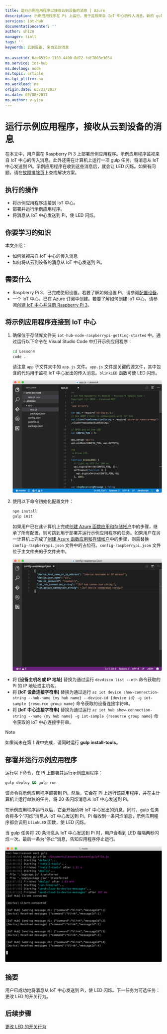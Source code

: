 ```yaml
---
title: 运行示例应用程序以接收云到设备的消息 | Azure
description: 示例应用程序在 Pi 上运行，用于监视来自 IoT 中心的传入消息。新的 gulp 任务会将消息从 IoT 中心发送到 Pi，使 LED 闪烁。
services: iot-hub
documentationcenter: ''
author: shizn
manager: timlt
tags: ''
keywords: 云到设备, 来自云的消息

ms.assetid: 6ae6539e-1163-4490-8d72-fdf7803e3054
ms.service: iot-hub
ms.devlang: node
ms.topic: article
ms.tgt_pltfrm: na
ms.workload: na
origin.date: 03/21/2017
ms.date: 05/08/2017
ms.author: v-yiso
---
```


# 运行示例应用程序，接收从云到设备的消息
在本文中，用户需在 Raspberry Pi 3 上部署示例应用程序。示例应用程序监视来自 IoT 中心的传入消息。此外还需在计算机上运行一项 gulp 任务，将消息从 IoT 中心发送到 Pi。示例应用程序在收到这些消息后，就会让 LED 闪烁。如果有问题，请在[故障排除页](./iot-hub-raspberry-pi-kit-node-troubleshooting.md)上查找解决方案。

## 执行的操作
* 将示例应用程序连接到 IoT 中心。
* 部署并运行示例应用程序。
* 将消息从 IoT 中心发送到 Pi，使 LED 闪烁。

## 你要学习的知识
本文介绍：
* 如何监视来自 IoT 中心的传入消息
* 如何将从云到设备的消息从 IoT 中心发送到 Pi。

## 需要什么
* Raspberry Pi 3，已完成使用设置。若要了解如何设置 Pi，请参阅[配置设备](./iot-hub-raspberry-pi-kit-node-lesson1-configure-your-device.md)。
* 一个 IoT 中心，已在 Azure 订阅中创建。若要了解如何创建 IoT 中心，请参阅[创建 IoT 中心并注册 Raspberry Pi 3](./iot-hub-raspberry-pi-kit-node-lesson2-prepare-azure-iot-hub.md)。

## 将示例应用程序连接到 IoT 中心
1. 确保位于存储库文件夹 `iot-hub-node-raspberrypi-getting-started` 中。通过运行以下命令在 Visual Studio Code 中打开示例应用程序：

    ```bash
    cd Lesson4
    code .
    ```

    请注意 `app` 子文件夹中的 `app.js` 文件。`app.js` 文件是关键的源文件，其中包含的代码用于监视 IoT 中心发出的传入消息。`blinkLED` 函数可使 LED 闪烁。

    ![示例应用程序中的存储库结构](./media/iot-hub-raspberry-pi-lessons/lesson4/repo_structure.png)  

2. 使用以下命令初始化配置文件：

    ```bash
    npm install
    gulp init
    ```

    如果用户已在此计算机上完成[创建 Azure 函数应用和存储帐户](./iot-hub-raspberry-pi-kit-node-lesson3-deploy-resource-manager-template.md)中的步骤，继承了所有配置，则可跳到用于部署并运行示例应用程序的任务。如果用户在另一计算机上完成了[创建 Azure 函数应用和存储帐户](./iot-hub-raspberry-pi-kit-node-lesson3-deploy-resource-manager-template.md)中的步骤，则需替换 `config-raspberrypi.json` 文件中的占位符。`config-raspberrypi.json` 文件位于主文件夹的子文件夹中。

    ![config-raspberrypi.json 文件的内容](./media/iot-hub-raspberry-pi-lessons/lesson4/config_raspberrypi.png)  

* 将 **\[设备主机名或 IP 地址\]** 替换为通过运行 `devdisco list --eth` 命令获取的 Pi 的 IP 地址或主机名。
* 将 **\[IoT 设备连接字符串\]** 替换为通过运行 `az iot device show-connection-string --hub-name {my hub name} --device-id {device id} -g iot-sample {resource group name}` 命令获取的设备连接字符串。
* 将 **\[IoT 中心连接字符串\]** 替换为通过运行 `az iot hub show-connection-string --name {my hub name} -g iot-sample {resource group name}` 命令获取的 IoT 中心连接字符串。

> [!NOTE]
如果尚未在第 1 课中完成，请同时运行 **gulp install-tools**。

## 部署并运行示例应用程序
运行以下命令，在 Pi 上部署并运行示例应用程序：

```bash
gulp deploy && gulp run
```

该命令将示例应用程序部署到 Pi。然后，它会在 Pi 上运行该应用程序，并在主计算机上运行单独的任务，将 20 条闪烁消息从 IoT 中心发送到 Pi。

在示例应用程序运行以后，它会开始侦听 IoT 中心发出的消息。同时，gulp 任务会将多个“闪烁”消息从 IoT 中心发送到 Pi。Pi 每收到一条闪烁消息，示例应用程序都会调用 `blinkLED` 函数，使 LED 闪烁。

当 gulp 任务将 20 条消息从 IoT 中心发送到 Pi 时，用户会看到 LED 每隔两秒闪烁一次。最后一条为“停止”消息，告知应用程序停止运行。

![使用 gulp 命令和闪烁消息的示例应用程序](./media/iot-hub-raspberry-pi-lessons/lesson4/gulp_blink.png)  

## 摘要
用户已成功地将消息从 IoT 中心发送到 Pi，使 LED 闪烁。下一任务为可选任务：更改 LED 的开关行为。

## 后续步骤
[更改 LED 的开关行为](./iot-hub-raspberry-pi-kit-node-lesson4-change-led-behavior.md)

<!---HONumber=Mooncake_0109_2017-->
<!--Update_Description:update wording and code-->